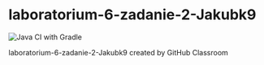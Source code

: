 # laboratorium-6-zadanie-2-Jakubk9

![Java CI with Gradle](https://github.com/testowanieaplikacjijavaug/laboratorium-6-zadanie-2-Jakubk9/workflows/Java%20CI%20with%20Gradle/badge.svg)


laboratorium-6-zadanie-2-Jakubk9 created by GitHub Classroom
